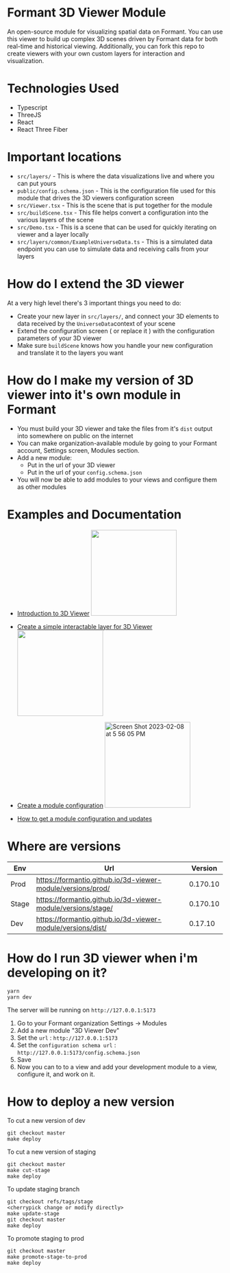 # Formant 3D Viewer Module

An open-source module for visualizing spatial data on Formant. You can use this viewer to build up complex 3D scenes driven by Formant data for both real-time and historical viewing. Additionally, you can fork this repo to create viewers with your own custom layers for interaction and visualization.

# Technologies Used

- Typescript
- ThreeJS
- React
- React Three Fiber

# Important locations

- `src/layers/` - This is where the data visualizations live and where you can put yours
- `public/config.schema.json` - This is the configuration file used for this module that drives the 3D viewers configuration screen
- `src/Viewer.tsx` - This is the scene that is put together for the module
- `src/buildScene.tsx` - This file helps convert a configuration into the various layers of the scene
- `src/Demo.tsx` - This is a scene that can be used for quickly iterating on viewer and a layer locally
- `src/layers/common/ExampleUniverseData.ts` - This is a simulated data endpoint you can use to simulate data and receiving calls from your layers

# How do I extend the 3D viewer

At a very high level there's 3 important things you need to do:

- Create your new layer in `src/layers/`, and connect your 3D elements to data received by the `UniverseData`context of your scene
- Extend the configuration screen ( or replace it ) with the configuration parameters of your 3D viewer
- Make sure `buildScene` knows how you handle your new configuration and translate it to the layers you want

# How do I make my version of 3D viewer into it's own module in Formant

- You must build your 3D viewer and take the files from it's `dist` output into somewhere on public on the internet
- You can make organization-available module by going to your Formant account, Settings screen, Modules section.
- Add a new module:
  - Put in the url of your 3D viewer
  - Put in the url of your `config.schema.json`
- You will now be able to add modules to your views and configure them as other modules

# Examples and Documentation

- [Introduction to 3D Viewer](https://docs.formant.io/docs/3d-viewer)
  <img src="https://user-images.githubusercontent.com/66638393/217696414-56af0957-de44-4b78-9b0b-7a77b6484d15.png" width="200"/>

- [Create a simple interactable layer for 3D Viewer](https://docs.formant.io/recipes/create-a-layer-in-3d-viewer)
  <img width="200" src="https://user-images.githubusercontent.com/66638393/217696316-4c2a9d23-1f47-4f1d-8f27-c82855269781.png">

- [Create a module configuration](https://docs.formant.io/recipes/create-a-simple-module-configuration)
  <img width="200" alt="Screen Shot 2023-02-08 at 5 56 05 PM" src="https://user-images.githubusercontent.com/66638393/217697145-165b4924-8615-4b78-8052-64651fce43df.png">

- [How to get a module configuration and updates](https://docs.formant.io/recipes/how-to-get-a-module-configuration-and-updates)

# Where are versions

| Env   | Url                                                          | Version |
| ----- | ------------------------------------------------------------ | ------- |
| Prod  | https://formantio.github.io/3d-viewer-module/versions/prod/  | 0.170.10 |
| Stage | https://formantio.github.io/3d-viewer-module/versions/stage/ | 0.170.10 |
| Dev   | https://formantio.github.io/3d-viewer-module/versions/dist/  | 0.17.10 |

# How do I run 3D viewer when i'm developing on it?

```
yarn
yarn dev
```

The server will be running on `http://127.0.0.1:5173`

1. Go to your Formant organization Settings -> Modules
2. Add a new module "3D Viewer Dev"
3. Set the `url` : `http://127.0.0.1:5173`
4. Set the `configuration schema url` : `http://127.0.0.1:5173/config.schema.json`
5. Save
6. Now you can to to a view and add your development module to a view, configure it, and work on it.

# How to deploy a new version

To cut a new version of dev

```
git checkout master
make deploy
```

To cut a new version of staging

```
git checkout master
make cut-stage
make deploy
```

To update staging branch

```
git checkout refs/tags/stage
<cherrypick change or modify directly>
make update-stage
git checkout master
make deploy
```

To promote staging to prod

```
git checkout master
make promote-stage-to-prod
make deploy
```
